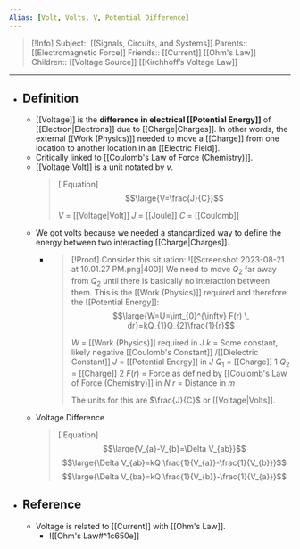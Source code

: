 ```yaml
---
Alias: [Volt, Volts, V, Potential Difference]
---
```

> [!Info]
> Subject:: [[Signals, Circuits, and Systems]]
> Parents:: [[Electromagnetic Force]]
> Friends:: [[Current]] [[Ohm's Law]]
> Children:: [[Voltage Source]] [[Kirchhoff’s Voltage Law]]
---
- ## Definition
	- [[Voltage]] is the **difference in electrical [[Potential Energy]]** of [[Electron|Electrons]] due to [[Charge|Charges]]. In other words, the external [[Work (Physics)]] needed to move a [[Charge]] from one location to another location in an [[Electric Field]].
	- Critically linked to [[Coulomb's Law of Force (Chemistry)]].
	- [[Voltage|Volt]] is a unit notated by $v$.
	  > [!Equation]
	  > $$\large{V=\frac{J}{C}}$$
	  > 
	  > $V$ = [[Voltage|Volt]]
	  > $J$ = [[Joule]]
	  > $C$ = [[Coulomb]]
	- We got volts because we needed a standardized way to define the energy between two interacting [[Charge|Charges]].
		- > [!Proof]
		  > Consider this situation:
		  > ![[Screenshot 2023-08-21 at 10.01.27 PM.png|400]]
		  > We need to move $Q_{2}$ far away from $Q_{2}$ until there is basically no interaction between them. This is the [[Work (Physics)]] required and therefore the [[Potential Energy]]:
		  > $$\large{W=U=\int_{0}^{\infty} F(r) \, dr}=kQ_{1}Q_{2}\frac{1}{r}$$
		  > 
		  > $W$ = [[Work (Physics)]] required in $J$
		  > $k$ = Some constant, likely negative [[Coulomb's Constant]] /[[Dielectric Constant]]
		  > $J$ = [[Potential Energy]] in $J$
		  > $Q_{1}$ = [[Charge]] $1$
		  > $Q_{2}$ = [[Charge]] $2$
		  > $F(r)$ = Force as defined by [[Coulomb's Law of Force (Chemistry)]] in $N$
		  > $r$ = Distance in $m$
		  > 
		  > The units for this are $\frac{J}{C}$ or [[Voltage|Volts]].
	- Voltage Difference
	  > [!Equation]
	  > $$\large{V_{a}-V_{b}=\Delta V_{ab}}$$
	  > $$\large{\Delta V_{ab}=kQ \frac{1}{V_{a}}-\frac{1}{V_{b}}}$$
	  > $$\large{\Delta V_{ba}=kQ \frac{1}{V_{b}}-\frac{1}{V_{a}}}$$
- ## Reference
	- Voltage is related to [[Current]] with [[Ohm's Law]].
		- ![[Ohm's Law#^1c650e]]